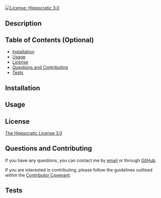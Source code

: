 #                                          

[![License: Hippocratic 3.0](https://img.shields.io/badge/License-Hippocratic_3.0-lightgrey.svg)](https://firstdonoharm.dev)

## Description



## Table of Contents (Optional)

- [Installation](#installation)
- [Usage](#usage)
- [License](#license)
- [Questions and Contributing](#questions-and-contributing)
- [Tests](#tests)

## Installation



## Usage



## License

[The Hippocratic License 3.0](https://firstdonoharm.dev)

## Questions and Contributing

If you have any questions, you can contact me by [email]() or through [GitHub](https://github.com/).

If you are interested in contributing, please follow the guidelines outlined within the [Contributor Covenant](https://www.contributor-covenant.org/).

## Tests

